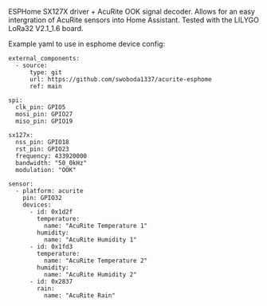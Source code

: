 ESPHome SX127X driver + AcuRite OOK signal decoder. Allows for an easy intergration of AcuRite sensors into Home Assistant. Tested with the LILYGO LoRa32 V2.1_1.6 board.

Example yaml to use in esphome device config:

    external_components:
      - source:
          type: git
          url: https://github.com/swoboda1337/acurite-esphome
          ref: main
    
    spi:
      clk_pin: GPIO5
      mosi_pin: GPIO27
      miso_pin: GPIO19
    
    sx127x:
      nss_pin: GPIO18
      rst_pin: GPIO23
      frequency: 433920000
      bandwidth: "50_0kHz"
      modulation: "OOK"
        
    sensor:
      - platform: acurite
        pin: GPIO32
        devices:
          - id: 0x1d2f
            temperature:
              name: "AcuRite Temperature 1"
            humidity:
              name: "AcuRite Humidity 1"
          - id: 0x1fd3
            temperature:
              name: "AcuRite Temperature 2"
            humidity:
              name: "AcuRite Humidity 2"
          - id: 0x2837
            rain:
              name: "AcuRite Rain"
